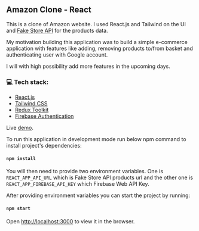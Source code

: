 ## Amazon Clone - React

This is a clone of Amazon website. I used React.js and Tailwind on the UI and [Fake Store API](https://fakestoreapi.com/products") for the products data.

My motivation building this application was to build a simple e-commerce application with features like adding, removing products to/from basket and authenticating user with Google account.

I will with high possibility add more features in the upcoming days.

### 💻 Tech stack:

- [React.js](https://reactjs.org/)
- [Tailwind CSS](https://tailwindcss.com/)
- [Redux Toolkit](https://redux-toolkit.js.org/)
- [Firebase Authentication](https://firebase.google.com/)

Live [demo](https://react-amazon-clon.netlify.app/).

To run this application in development mode run below npm command to install project's dependencies:

#### `npm install`

You will then need to provide two environment variables. One is `REACT_APP_API_URL` which is Fake Store API products url and the other one is `REACT_APP_FIREBASE_API_KEY` which Firebase Web API Key.

After providing environment variables you can start the project by running:

#### `npm start`

Open [http://localhost:3000](http://localhost:3000) to view it in the browser.
